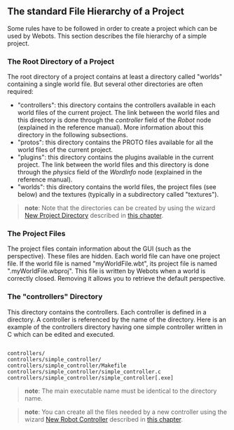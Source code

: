 ## The standard File Hierarchy of a Project

Some rules have to be followed in order to create a project which can be used by
Webots. This section describes the file hierarchy of a simple project.

### The Root Directory of a Project

The root directory of a project contains at least a directory called "worlds"
containing a single world file. But several other directories are often
required:

- "controllers": this directory contains the controllers available in each world
files of the current project. The link between the world files and this
directory is done through the *controller* field of the *Robot* node (explained
in the reference manual). More information about this directory in the following
subsections.
- "protos": this directory contains the PROTO files available for all the world
files of the current project.
- "plugins": this directory contains the plugins available in the current project.
The link between the world files and this directory is done through the
*physics* field of the *WordInfo* node (explained in the reference manual).
- "worlds": this directory contains the world files, the project files (see below)
and the textures (typically in a subdirectory called "textures").

> **note**:
Note that the directories can be created by using the wizard [New Project
Directory](the-user-interface.md) described in [this
chapter](#getting-started-with-webots).

### The Project Files

The project files contain information about the GUI (such as the perspective).
These files are hidden. Each world file can have one project file. If the world
file is named "myWorldFile.wbt", its project file is named
".myWorldFile.wbproj". This file is written by Webots when a world is correctly
closed. Removing it allows you to retrieve the default perspective.

### The "controllers" Directory

This directory contains the controllers. Each controller is defined in a
directory. A controller is referenced by the name of the directory. Here is an
example of the controllers directory having one simple controller written in C
which can be edited and executed.

```

controllers/
controllers/simple_controller/
controllers/simple_controller/Makefile
controllers/simple_controller/simple_controller.c
controllers/simple_controller/simple_controller[.exe]
```

> **note**:
The main executable name must be identical to the directory name.

<!-- -->

> **note**:
You can create all the files needed by a new controller using the wizard [New
Robot Controller](the-user-interface.md) described in [this
chapter](#getting-started-with-webots).

